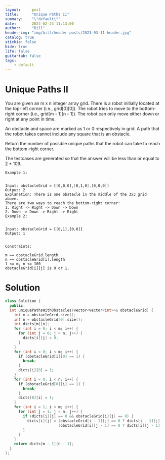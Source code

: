```yaml
---
layout:     post
title:      "Unique Paths II"
summary:    "\"default\""
date:       2024-02-23 11:13:00
author:     "Bill"
header-img: "img/bill/header-posts/2023-03-11-header.jpg"
catalog: true
stickie: false
hide: true
life: false
guitartab: false
tags:
    - default
---
```


# Unique Paths II

You are given an m x n integer array grid. There is a robot initially located at the top-left corner (i.e., grid[0][0]). The robot tries to move to the bottom-right corner (i.e., grid[m - 1][n - 1]). The robot can only move either down or right at any point in time.

An obstacle and space are marked as 1 or 0 respectively in grid. A path that the robot takes cannot include any square that is an obstacle.

Return the number of possible unique paths that the robot can take to reach the bottom-right corner.

The testcases are generated so that the answer will be less than or equal to 2 * 109.

```
Example 1:


Input: obstacleGrid = [[0,0,0],[0,1,0],[0,0,0]]
Output: 2
Explanation: There is one obstacle in the middle of the 3x3 grid above.
There are two ways to reach the bottom-right corner:
1. Right -> Right -> Down -> Down
2. Down -> Down -> Right -> Right
Example 2:


Input: obstacleGrid = [[0,1],[0,0]]
Output: 1


Constraints:

m == obstacleGrid.length
n == obstacleGrid[i].length
1 <= m, n <= 100
obstacleGrid[i][j] is 0 or 1.
```

# Solution

```c++
class Solution {
  public:
  int uniquePathsWithObstacles(vector<vector<int>>& obstacleGrid) {
    int m = obstacleGrid.size();
    int n = obstacleGrid[0].size();
    int dicts[m][n];
    for (int i = 0; i < m; i++) {
      for (int j = 0; j < n; j++) {
        dicts[i][j] = 0;
      }
    }
    for (int i = 0; i < m; i++) {
      if (obstacleGrid[i][0] == 1) {
        break;
      }
      dicts[i][0] = 1;
    }
    for (int i = 0; i < n; i++) {
      if (obstacleGrid[0][i] == 1) {
        break;
      }
      dicts[0][i] = 1;
    }
    for (int i = 1; i < m; i++) {
      for (int j = 1; j < n; j++) {
        if (dicts[i][j] == 0 && obstacleGrid[i][j] == 0) {
          dicts[i][j] = (obstacleGrid[i - 1][j] == 0 ? dicts[i - 1][j] : 0) +
                        (obstacleGrid[i][j - 1] == 0 ? dicts[i][j - 1] : 0);
        }
      }
    }
    return dicts[m - 1][n - 1];
  }
};
```
